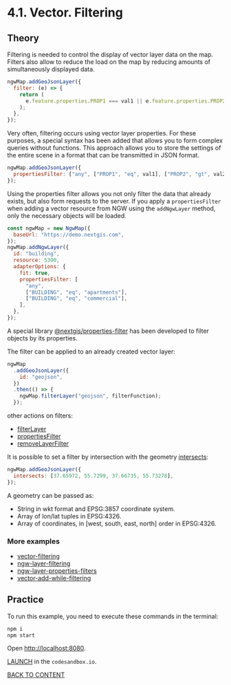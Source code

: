 # 4.1. Vector. Filtering

## Theory

Filtering is needed to control the display of vector layer data on the map. Filters also allow to reduce the load on the map by reducing amounts of simultaneously displayed data.

```javascript
ngwMap.addGeoJsonLayer({
  filter: (e) => {
    return (
      e.feature.properties.PROP1 === val1 || e.feature.properties.PROP2 > val2
    );
  },
});
```

Very often, filtering occurs using vector layer properties. For these purposes, a special syntax has been added that allows you to form complex queries without functions. This approach allows you to store the settings of the entire scene in a format that can be transmitted in JSON format.

```javascript
ngwMap.addGeoJsonLayer({
  propertiesFilter: ["any", ["PROP1", "eq", val1], ["PROP2", "gt", val2]],
});
```

Using the properties filter allows you not only filter the data that already exists, but also form requests to the server. If you apply a `propertiesFilter` when adding a vector resource from NGW using the `addNgwLayer` method, only the necessary objects will be loaded.

```javascript
const ngwMap = new NgwMap({
  baseUrl: "https://demo.nextgis.com",
});
ngwMap.addNgwLayer({
  id: "building",
  resource: 5300,
  adapterOptions: {
    fit: true,
    propertiesFilter: [
      "any",
      ["BUILDING", "eq", "apartments"],
      ["BUILDING", "eq", "commercial"],
    ],
  },
});
```

A special library [@nextgis/properties-filter](https://github.com/nextgis/nextgis_frontend/tree/master/packages/properties-filter) has been developed to filter objects by its properties.

The filter can be applied to an already created vector layer:

```javascript
ngwMap
  .addGeoJsonLayer({
    id: "geojson",
  })
  .then(() => {
    ngwMap.filterLayer("geojson", filterFunction);
  });
```

other actions on filters:

- [filterLayer](https://code-api.nextgis.com/classes/ngw_map.WebMap.html#filterLayer)
- [propertiesFilter](https://code-api.nextgis.com/classes/ngw_map.WebMap.html#propertiesFilter)
- [removeLayerFilter](https://code-api.nextgis.com/classes/ngw_map.WebMap.html#removeLayerFilter)

It is possible to set a filter by intersection with the geometry [intersects](https://code-api.nextgis.com/interfaces/ngw_map.FilterOptions.html#intersects):

```javascript
ngwMap.addGeoJsonLayer({
  intersects: [37.65972, 55.7299, 37.66735, 55.73278],
});
```

A geometry can be passed as:

- String in wkt format and EPSG:3857 coordinate system.
- Array of lon/lat tuples in EPSG:4326.
- Array of coordinates, in [west, south, east, north] order in EPSG:4326.

### More examples

- [vector-filtering](https://code.nextgis.com/demo-examples-vector-filtering)
- [ngw-layer-filtering](https://code.nextgis.com/demo-examples-ngw-layer-filtering)
- [ngw-layer-properties-filters](https://code.nextgis.com/demo-examples-ngw-layer-properties-filters)
- [vector-add-while-filtering](https://code.nextgis.com/demo-examples-vector-add-while-filtering)

## Practice

To run this example, you need to execute these commands in the terminal:

```bash
npm i
npm start
```

Open [http://localhost:8080](http://localhost:8080).

[LAUNCH](https://githubbox.com/nextgis/ngf-tutorial/tree/master/tutorials/5_4_vector_filtering) in the `codesandbox.io`.

[BACK TO CONTENT](../../README.md)
